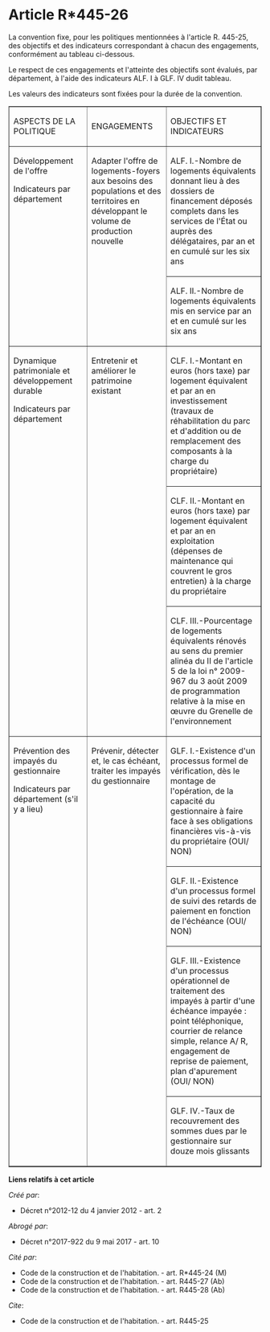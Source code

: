 # Article R*445-26

La convention fixe, pour les politiques mentionnées à l'article R. 445-25, des objectifs et des indicateurs correspondant à
chacun des engagements, conformément au tableau ci-dessous. 

Le respect de ces engagements et l'atteinte des objectifs sont évalués, par département, à l'aide des indicateurs ALF. I à
GLF. IV dudit tableau. 

Les valeurs des indicateurs sont fixées pour la durée de la convention. 

<table align="center" width="680" border="1" cellpadding="0">
  <tbody>
    <tr>
      <td width="187">

ASPECTS DE LA POLITIQUE 

</td>
      <td width="187">

ENGAGEMENTS 

</td>
      <td width="298">

OBJECTIFS ET INDICATEURS 

</td>
    </tr>
    <tr>
      <td rowspan="2" width="187" valign="top">

Développement de l'offre 

Indicateurs par département 

</td>
      <td width="187" valign="top" rowspan="2">

Adapter l'offre de logements-foyers aux besoins des populations et des territoires en développant le volume de production
nouvelle 

</td>
      <td width="298">

ALF. I.-Nombre de logements équivalents donnant lieu à des dossiers de financement déposés complets dans les services de
l'État ou auprès des délégataires, par an et en cumulé sur les six ans 

</td>
    </tr>
    <tr>
      <td width="298">

ALF. II.-Nombre de logements équivalents mis en service par an et en cumulé sur les six ans 

</td>
    </tr>
    <tr>
      <td width="187" rowspan="3" valign="top">

Dynamique patrimoniale et développement durable 

Indicateurs par département 

</td>
      <td valign="top" width="187" rowspan="3">

Entretenir et améliorer le patrimoine existant 

</td>
      <td width="298">

CLF. I.-Montant en euros (hors taxe) par logement équivalent et par an en investissement (travaux de réhabilitation du parc
et d'addition ou de remplacement des composants à la charge du propriétaire) 

</td>
    </tr>
    <tr>
      <td width="298">

CLF. II.-Montant en euros (hors taxe) par logement équivalent et par an en exploitation (dépenses de maintenance qui couvrent
le gros entretien) à la charge du propriétaire 

</td>
    </tr>
    <tr>
      <td width="298">

CLF. III.-Pourcentage de logements équivalents rénovés au sens du premier alinéa du II de l'article 5 de la loi n° 2009-967
du 3 août 2009 de programmation relative à la mise en œuvre du Grenelle de l'environnement 

</td>
    </tr>
    <tr>
      <td rowspan="4" valign="top" width="187">

Prévention des impayés du gestionnaire 

Indicateurs par département (s'il y a lieu) 

</td>
      <td rowspan="4" width="187" valign="top">

Prévenir, détecter et, le cas échéant, traiter les impayés du gestionnaire 

</td>
      <td width="298">

GLF. I.-Existence d'un processus formel de vérification, dès le montage de l'opération, de la capacité du gestionnaire à
faire face à ses obligations financières vis-à-vis du propriétaire (OUI/ NON) 

</td>
    </tr>
    <tr>
      <td width="298">

GLF. II.-Existence d'un processus formel de suivi des retards de paiement en fonction de l'échéance (OUI/ NON) 

</td>
    </tr>
    <tr>
      <td width="298">

GLF. III.-Existence d'un processus opérationnel de traitement des impayés à partir d'une échéance impayée : point
téléphonique, courrier de relance simple, relance A/ R, engagement de reprise de paiement, plan d'apurement (OUI/ NON) 

</td>
    </tr>
    <tr>
      <td width="298">

GLF. IV.-Taux de recouvrement des sommes dues par le gestionnaire sur douze mois glissants

</td>
    </tr>
  </tbody>
</table>

**Liens relatifs à cet article**

_Créé par_:

  - Décret n°2012-12 du 4 janvier 2012 - art. 2

_Abrogé par_:

  - Décret n°2017-922 du 9 mai 2017 - art. 10

_Cité par_:

  - Code de la construction et de l'habitation. - art. R*445-24 (M)
  - Code de la construction et de l'habitation. - art. R445-27 (Ab)
  - Code de la construction et de l'habitation. - art. R445-28 (Ab)

_Cite_:

  - Code de la construction et de l'habitation. - art. R445-25
